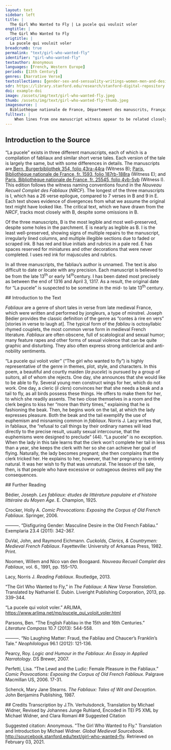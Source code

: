```yaml
---
layout: text
sidebar: left
title: |
  The Girl Who Wanted to Fly | La pucele qui vouloit voler
engtitle: |
  The Girl Who Wanted to Fly
origtitle: |
  La pucele qui vouloit voler
breadcrumb: true
permalink: "text/girl-who-wanted-fly"
identifier: "girl-who-wanted-fly"
textauthor: Anonymous
languages: [French, Western Europe]
periods: [13th Century]
genres: [Narrative Verse]
textcollections: [gender-sex-and-sensuality-writings-women-men-and-desire]
sdr: https://library.stanford.edu/research/stanford-digital-repository 
doi: example-doi 
image: /assets/img/text/girl-who-wanted-fly.jpeg
thumb: /assets/img/text/girl-who-wanted-fly-thumb.jpeg
imagesource: |
  Bibliothèque nationale de France, Département des manuscrits, Français 25545
fulltext: |
    When lines from one manuscript witness appear to be related closely to lines in another, regardless of order, they have been connected in the critical apparatus. For example, see B l.80, E l.75, an I l.91, in which the language between E and I match each other, but the sense matches that of B, which is the primary source of the critical text. Critical notes throughout rely on the commentary found in the NRCF. Each witness has been encoded line-by-line, with line numbers remaining consistent within each witness. Links have been established across witnesses through paralell segmentation. La pucele qui vouloit voler De la damoisele qui uost voler De la pucelle qui vouloit voler Ci aprés commence d'une damoisele qui onques por nelui ne'se volt marier. Mais volt voler en l'aire The Girl who Wanted to Fly D'une damoisele vos voil D'une'damoisele uos uoil (D)'une pucele dire uoil D'vne damoisele vos veul I want to tell you about Conter c'onques ne virent oil Conter c'onques ne'uirent oil Que onques ne virent mi oil Conter. c'onques ne virent eul A lady; eyes have never seen Si bele com ele estoit, Si'bele com ele estoit Si bele riens com ele estoit Plus bele riens com ele estoit One as beautiful as she, Et de biauté grant los avoit. Et de biauté grant los auoit De grant biauté le los auoit Et de bonté. grant los auoit And she drew great praise for her beauty. De riches clers, de chevaliers, De riches clers de cheualiers De riches clers er d'escuiers De riches clers. de cheualiers By clerks of great means, by knights, Et de borjois et d'escuiers Et de boriois et'd'escuiers De borgois et des cheualiers Et de bourgois. et d'escuiers And by bourgeois and squires Estoit totes eures requise, Estoit totes eures requise Estoit toutes heures requise Estoit souuentes fois requise She was beseeched all the time, Mes ne voloit en nule guise Mes ne'uoloit en'nule'guise Mes ne voloit en nule guise Mais ne vouloit en nule guise But she did not in any way La priere a nul escouter. La'priere a'nul escouter De nul la proiere escouter De nul parole escouter Want to hear anyone's prayers. Un jor dit qu'el voudroit voler. .J. ior dit qu'el uoudroit uoler .J. ior dist que voloit voler .J. jour dist que vouloit voler One day she said that she would like to fly. Volentiers par mi l'air la sus Volentiers parmi l'air laissus Ausi come fist dedalus Si bien com vns oisiaus ou plus Sachiez que plusors genz l'oïrent: Sachiez que plusors genz l'oirent. You should know that several people heard her: A mervelles s'en esbaïrent. A meruelles s'en esbairent They were marvelously shocked by it. Eles li firent damoisel Eles. li firent damoisel Eles li fist .j. damoisiaus Youngsters made her wings De cire et de pennes d'oisel; De'cire et'de pennes d'oisel De cire et de pennes d'oisiaus With wax and bird feathers; As braz et as costez li mistrent, As'braz et'as'costez li mistrent Es bras. et ens costés li mist They put it on her flanks and arms, Et, ce sachiez, mout s'entremistrent Et ce sachiez mout s'entremistrent Et bien sachiez mout s'entremist And, mark this, they put great care De li cointement acesmer: De'li cointement acesmer De li cointement atorner To arrange her gracefully: Mais ainz por ce ne pot voler. Mens ainz por'ce ne pot uoler Mais ains por'ce ne pot voler But for all that she could not fly. Uns clers li dist: "Ce ne valt rien, .J. clers li dist ce'ne'ualt rien Vns clers li dist ce ne vaut rien A clerk said to her: "This won't work, Damoisele, ce sachiez bien! Damoisele ce sachiez bien Damoisele se sachiez bien Lady, I assure you! Il vos convendra atorner Jl'uos conuendra atorner Qu'il vous conuendra atorner You'll have to have it Autrement se volez voler: Autrement se uolez uoler Autrement. se voulez voler Differently if you want to fly: Que bec vos convendra avoir Que bec uos conuendra auoir Because you need to have a beak Et queue, ce sachiez de voir, Et queue ce sachiez de uoir And a tail, for sure, Que nus oisaus sanz ce ne vole. Et nus oisaus sanz ce ne uole Because no bird flies without these. - Je gree bien ceste parole, Je'gree bien ceste parole - I like what you say, Fait la pucele, et je l'otroi. Fait la pucele et'ie'l'otroi Said the girl, and I agree to it. Qui fera ce? Dites lou moi! Qui fera'ce dites lou'moi Who will do it? Tell me! — Damoisele, fet il, je sui! Damoisele fet il ie sui - Lady, he said, I will! Se vos commandez, encor hui Se uos commandez encor'huj If you ask, even today Vos cuit je fere plus bel bec Vos cuit ie fere plus bel bec I will make you the most beautiful beak Et miaus fet que n'a nul espec; Et miaus fet qu'il n'a nul espec And better than any woodpecker's; Plus bele qeue vos ferai Plus bele qeue uos ferai I will make you a tail more beautiful Que poons, que ja n'i faudrai!" Que poons que ia n'i'faudrai Than a peacock's, I won't disappoint!" A tant en une chanbre entrerent A tant en une chanbre entrerent So they went into a room En l'uis sor aus mout bien fermerent. Et l'uis sor aus | mout bien fermerent And shut the door firmly behind them. Li clers en un lit la cocha: Li'clers en .i. lit la'cocha The clerk threw her on a bed: Plus de trente fois la besa. Plus de .xxx. fois la'besa And he kissed her more than thirty times. Ele demande que c'estoit; Ele demande que c'estoit She asked what this was; Il dit que lou bec li faisoit. Jl dit que lou'bec li faisoit He said that he was making her a beak. "Fet lo l'en donc en tel maniere? Fet lo l'en donc en'tel maniere "So is that how one does it? — Oïl, tornez vos par derriere, Oil tornez uos par derrier — Yes, turn your bottom around Que la coe i enterai. Que la'coe i enterai So I can graft the tail. — Danz clers, fet ele, je ferai Danz clers fet elle ie'ferai — Mister clerk, she said, I will do Tot ce que vos m'ensaigneroiz, Tot ce que'uos m'ensaigneroiz Everything you tell me, Mes gardez que vos n'i failloiz!" Mes gardez que'uos n'i'failloiz But be careful you do not fail me!" Cele se torne a estupons. Cele se'torne a estupons She then got on her hands and knees. Il li enbat jusqu'as coillons Jl li enbat iusqu'as coillons He beat his cock in her cunt Lo vit el con, sanz contredit. Lo'uit el con sanz contredit Up to his balls, without objection. Et la damoisele li dit Et la damoisele li dit And the lady spoke to him Et demande comment ce vet: Et demande comment ce'uet And asked how this was happening: Il dit que sa coe li fet. Jl'dit que sa'coe li fet He said he was making her tail. "Danz clers, fait el, or esploitiez! Danz clers fait el or esploitiez "Mister clerk, she said, hurry up now! Botez parfont, si l'atachiez Botez parfont si l'atachiez Push it in deep, and attach it Si fermement qu'ele ne chiee. Si'fermement qu'ele ne chiee So strongly that it won't fall out. Je seré si aparrelliee, Je'seré si aparrelliee I will be so adorned Quant je vos departirai, Quant ie de'uos departirai When I leave you, Bien cuit que je voler porrai." Bien cuit que ie uoler porrai Methinks I will be able to fly." Et li clers bote adés en l'angle, Et li clers bote adés en l'angle And the clerk immediately thrust in the angle, Cui il n'est gaires de sa jangle. Cui il n'est gaires de sa iangle And he didn't care much about what she was saying. Quant ot de li fet son talant, Quant ot de'li fet son talant When he had from her what he wanted, El lit s'asist demaintenant Et lit s'asist demaintenant He sat down on the bed Et la damoisele lez lui. Et la damoisele lez lui With the lady next to him. "Danz clers, fet ele, don n'iert hui Danz clers fet ele don n'iert huj "Mister clerk, she said, won't the tail Ceste qeue tote parfete? Ceste qeue tote parfete Be completed today? Fetes la tost, que mout me hete!" Fetes la tost que mout me'hete complete it quickly, because I can't wait!" La boche li bese et la face, La'boche'li bese et la face She kissed his mouth and face, Et si li prie que il face Et si'li prie que il face And so beseeched him to make La qeue tost, se Dieus l'i salt. La'qeue tost se'dieus'l'i salt the tail quickly, God willing. "Do bec, fet ele, ne me chalt: Do'bec fet ele ne me'chalt "The beak," she said, "I don't care about it: Ce puet assez metre en respit!" Ce'puet assez metre en'respit That can wait!" De la queue li prie et dit De'la queue li prie et'dit About the tail she begged him and said Que il la face sanz demore. Que il la'face sanz demore That he should make it without delay. Li clers dist: "Se Dieus me secore, Li'clers dist se dieus'me'secore The clerk said: "May God save me, El n'iert fete devant un an. El'n'iert fete deuant .i. an It won't be done before a year. — Dan clers, fet el, par saint Jehan, Dan clers fet el par saint iehan — Mister clerk, she said, by Saint John, Ja de moi ne departiroiz, Ja'de moi ne departiroiz You shall never leave me Devant que vos fete l'avroiz!" Deuant que'uos fete l'auroiz Until you've completed it!" Il remest o la damoisele, Jl'remest o'la damoisele He stayed with the lady, Car la parole li fu bele, Car la parole li fu bele Because her words pleased him, Et de la queue s'entremist: Et de'la queue d'entremist And he busied himself with the tail: Chascun jor un petit en fist. Chascun ior .i. petit en'fist Each day he made a little bit of it. Tant l'empainst et tant i hurta Tant l'empaint et'tant i'hurta He thrust and banged there so much Que la damoisele engroissa. Que la damoisele engroissa That the lady got pregnant. After this line, each manuscript diverges considerably. B and E stay near one another, but the order of verses is modified. I leaves out several passages that exist in B and E while adding several others that describe the situation of the pregnant girl. Because the transition in B and E from this line to the next seems rather abrupt, it's possible that the additions in I contain an echo of some verses that existed in the original manuscript, but which were lost in B and E. "Hé, dit, clers, vos m'avez gabee! Et dit clers uos m'auez gabee "Alas," she said, "clerk, you tricked me! La queue m'est el cors germee: La'queue m'est el'cors germee The tail germinated in my body: Je cuit que je soie engroissiee. Je'quit que'ie soie engroissiee I think I am pregnant. Malement m'avez engingniee: Malement m'auez engigniee So cruelly you tricked me: Je ne puis seulement aler! Je'ne'puis seulement aler I can barely walk! Comment porroie je voler? Comment porroie ie uoler How will I be able to fly? Empiriee sui durement: Empiriee sui durement I am much worse off: Bien savez engignier la gent!" Bien sauez engignier la gent You really know how to trick people!" Li clers li dist: "Par saint Amant, Li'clers li dist par saint amant The clerk said to her: "By Saint Amand, Vos m'alez a grant tort blasmant, Vos m'alez a'grant tort blasmant You blame me very wrongly, Que, par la foi que je vos doi, Que par la foi que'ie uos doi Because, by the faith I owe you, N'iestes pas descreüe en moi! N'iestes pas descreue en'moi You did not mistrust me! Se grosse iestes, ce est nature, Se grosse iestes ce est nature If you are pregnant, that was nature's feat, Mes ce estoit grant desmesure Mes ce estoit grant desmesure But it was very presumptuous Que par l'aire voliez voler: Que par l'aire uoliez uoler To want to fly through the air: Trop par en faites a blasmer, Trop par en'faites a'blasmer You're acting very reprehensively, De poi estes apesantie." De'poi estes apesantie Now you're weighing down some." En tel maniere l'a servie En tel'maniere l'a seruie In this way he served her Com vos poez ici oïr. Com uos poez ici oir As you can now hear. Et ce l'en doit bien avenir: Et ce l'en'doit bien auenir And this is the outcome she deserves: Qui otrage quiert il li vient! Qui outrage quiert il'li uient Who seeks too much will get it! Por ce de ceste me sovient Por'ce de'ceste me'souient For this reason I remember this girl Qui trop estoit desmesuree: Qui trop estoit desmesuree Who was very presumptuous: Issi li fu la qeue entee. Jssi li fu la qeue entee And thus had a tail grafted to her. Sachiez que mout des genz l'oirent. Qui mout fort. s'en esbahirent .J. clers li dit ce ne vaut rien Damoisele ie uos di bien Jl uos couient acesmer Autrement se uos uolez voler Qu'eles vos couendra auoir Et queue ie uos di por uoir Que nus oyseaus sanz ce ne vole Je creant bien ceste parole Dit la'pucele et si le croi. Quant sera ce dites le moi Dame dit li clers tot prest sui Se uos le comandez encor hui Vos quit ie fere plus biau bec Et mieus assis que nul espec Plus bele queue uos ferai Que nus paons ia n'i faudrai. A tant en une chambre entrerent Et l'uis seur eus mout bien fremerent Li clers en .i. lit la coucha Plus de .xxx. foiz la baisa Et ele demande que c'estoit Et il dit que bec li fesoit Fet on donc bec en tel maniere Oil tornez vos par darriere Car la queue vo enferai Danz clers dit ele ie ferai Tot ce que vos m'enseignerez Mes gardez que vod ne foulliez Ele se met a recoillons Jl li embat iusqu'as coillons Le vit ou con sanz contredit Et la damoisele li dit Et demande ice que est Jl dit que la queue li met Dans clers dit ele or esploitiez Boutez parfont si atachiez Si fermement qu'ele ne chie Je serai si apareillie Que de vos me departirai Je cuit que'bien uoler porrai Et li clers boute iusqu'en l'angle Ne li chaut gueres de sa iangle Quant de li ot fet son talent Lez li s'asist cortoisement Et la damoisele lez lui Dans clers dit ele ce n'iert hui Toute ceste queue parfete Fetes la tost. car mout me hete En la bouche et en la face La baise et li dit que face La queue tost se deus me saut Du bec des eles ne me chaut Je les metrai bien en respit De la queue li prie et dit Que il la face sanz demure Li clers dit se deus me sequeure Que n'iert faite deuant .i. an Dans clers dit ele par saint iehan Ja'mes de moi ne partirez Deuant que fete le m'aurez Au clerc plut mont ceste nouele Jl remest a la damoisele Tant s'entremist chacun ior Petit et petit nuit et ior Tant i empainst tant i'bouta Que la damoisele engroissa. Lors dit clers vos m'auez gabee La queue m'est ou cors germee Je sai bien que ie sui encainte. Malement m'auez or atainte Empiriee sui malement Pris ai mauués amendement Coment porroi ie uoler A paine puis ie me aler Li'clers li dit par saint amant Vos m'alez a grant tort blamant Que par la foy que ie vos doi N'iestes pasempiriee de moi Se grosse estes ce est nature Mes ce estoit contre nature Que par l'air volier voler Folement vouliez ourer Vn poi estes apesantie En tel maniere fuz seruie Cele dont vos poez oir Et ce l'en dut bien auenir Qui outrage quiert il li vient Por ce de ceste me souient Qui trop estoit desmesuree Et si li fu la queue entee Com vos ici auez oi Du clerc qui mie ne failli Puis espousa la damoisele A cui l'auenture fu bele. Explicit. Nus oisiaus sans coe ne vole Je croi mout bien ceste parole Fait la pucele. et or l'otroy Qui la fera. dites le'moy Dame ce dist li clers je sui Se vous commendez ancor hui Tout pres de'faire vo seruise Bel et bien a vostre deuise A voler bien vous aprandrai Car l'art dou faire bien en sai Bec. eles. et coe vos faut Witness I has numerous extra lines that are not attested to in other manuscripts. Here, eight lines are added that describe how the cleric will fashion a beak (bec), wings (eles), and a tail (coe). The editors of the NRCF note that the structure of the story is weakened by the addition of this detail because, apparently, the scribe forgot that the girl had already been given wings by another young man (p. 337). Por vous faire voler en haut Et bien les conuient atachier Por vos en l'air faire voler Tout dui en la chambre entrerent Et l'uis sur aus mout bien fermerent Li clers en .j. lit la coucha Et par maintes fois la baisa Ele demende que c'estoit Cis dist que le bec li faisoit Et puis la courut accoler Pour'li faire plus tost voler Et l'ambrassa estroitement Et restraingni faitissement Mout se painne de plaire a'li Pour auoir le solas de'li Cele demende qu'il faisoit Jl dist. les eles li cousoit Faites les vos en tel meniere Oil. tornez vos sa derriere Car ie vos veul la coe faire Dont je vous oi dementoire CEle se torna a estoupons Et il'li fiert jusqu'au coillons Le vit ens cors. sans contredit La damoisele li a dit. Et li demende qu'il'i fait Cis li dist. que la coe fait Et la besoingne par compas Ne veul pas que ce soit a'gas Que la chose ne soit bien faite Et sil de bien ferir se haite Or tost car mout bien esploitiez Boutés bien et si l'atachiez Si tres forment qu'ele ne chiee Ja serai si apparilliee Quant ie de vous departirai Que bien croi que ie volerai Li clers etent a'son affaire Et pence de sa coe faire Ne li chaut gaires c'ele hoingne Mout bien entant a sa besoingne Quant il ot fait tout son talent En lit s'acist tost erremment Et la damoisele lez lui Dans clers dist ele donc n'iert hui Toute ceste coe parfaite Fait la tost car mout me haite Dou bec. des eles. encement Ne me chaut il certes nient De la coe sur toute rien Vos pri. que vous l'atachiez bien Damoisele par saint amant Ele ne sera faite autant Clers par la foy que iedoi De l'autre afaire t si poi Ja de'moi ne departirez De si que faite l'auerez Au clerc plait mout ceste nouele Qu'il soit auec la damoisele De'la coe mout s'entremist Chascun iour. vn petit en fist Tant il pont en tant il hurta Que la damoisele engroissa La coe li a si antee Qu'ele est en cors enracinee Si bien que ia n'en istera Jusqu'a'tens. qu'el. enfentera Cele a'la'terre se roilloit Qui deuant haut voler vouloit Et se clamme lasse cheitiue Mieus vorroit morir qu'estre uiue Ha dans clers vos m'auez gabee La coe m'est ou cors Bien sauez engignier la gent Appessantie suis forment Ne me puis ceindre ne leuer Or ne porrai jamais voler Damoisele par saint amant Vos m'alez a grant tort blasmant Car par la foy que ie vous doy Ains ne recreustes de moy Se grosse iestes. c'est nature Mais trop estoit grant desmesure Que par l'air vouliez voler Folement vouliez or ouurer. Qui outrage quiert il li vient Por ceste dame me souuient Qui si estoit desmesuree A cui la coe fu entee C'onques ne se vout marier A nelui. tant la seut prier Or soupire or plore des ieus Bien est abatus ses orguieus Par .j. vallant clerc et estrange Qui ainsis l'a laissiee au lange Mout en y'a ancor de celes Et des dames et des puceles Qui tost ainsis le sont. ou pis qui aurient bien de bons maris mais ne gaingnent qu'orguieus les vaint Ainsis en uoi maintes. et maint Les vnes sont si pou estables Fergier se font en ses estables A garcons ou a cherretiers Qui puis en ont mauais luiers Les autres prennent .j. vilain Por ce vous consoil ie de plain Vous qui auez oi cest conte Orguieus desdaing ne vous sormonte Mariez vos seloncs le tens Adonc quant lieus en iert et tens Explicit de la damoisele qui volt voler 
---
```

## Introduction to the Source 
<p>“La pucele” exists in three different manuscripts, each of which is a compilation of fabliaux and similar short verse tales. Each version of the tale is largely the same, but with some differences in details. The manuscripts are<a href="http://www.e-codices.unifr.ch/en/bbb/0354/43r/0/Sequence-1462"> Bern, Burgerbibliothek 354, folio 43ra-44ra</a> (Witness B); <a href="http://gallica.bnf.fr/ark:/12148/btv1b6000803p">Paris, Bibliothèque nationale de France, fr. 1593, folio 187rb-188ra</a> (Witness E); and<a href="http://gallica.bnf.fr/ark:/12148/btv1b10525826x/f18.image.r"> Paris, Bibliothèque nationale de France, fr. 25545, folio 4vb-5vb</a> (Witness I). This edition follows the witness naming conventions found in the <i>Nouveau Recueil Complet des Fabliaux</i> (<i>NRCF</i>). The longest of the three manuscripts is I, which has a 26 verse epilogue, compared to 7 verses in B and 9 in E. Each text shows evidence of divergences from what we assume the original text might have looked like. The critical text, which we have drawn from the <i>NRCF</i>, tracks most closely with B, despite some omissions in B.</p> <p>Of the three manuscripts, B is the most legible and most well-preserved, despite some holes in the parchment. E is nearly as legible as B. I is the least well-preserved, showing signs of multiple repairs to the manuscript, irregularly lined columns, and multiple illegible sections due to faded or scraped ink. B has red and blue initials and rubrics in a pale red. E has spaces reserved for miniatures and other decorations that were never completed. I uses red ink for majuscules and rubrics.</p> <p>In all three manuscripts, the fabliau’s author is unnamed. The text is also difficult to date or locate with any precision. Each manuscript is believed to be from the late 13<sup>th </sup>or early 14<sup>th</sup>century. I has been dated most precisely as between the end of 1316 and April 3, 1317. As a result, the original date for “La pucele” is suspected to be sometime in the mid- to late 13<sup>th </sup>century.</p>
## Introduction to the Text 
<p><i>Fabliaux </i>are a genre of short tales in verse from late medieval France, which were written and performed by jongleurs, a type of minstrel. Joseph Bédier provides the classic definition of the genre as “contes à rire en vers” [stories in verse to laugh at]. The typical form of the <i>fabliau</i> is octosyllabic rhymed couplets, the most common verse form in medieval French literature. <i>Fabliaux</i> are often obscene, full of scatological and sexual humor; many feature rapes and other forms of sexual violence that can be quite graphic and disturbing. They also often express strong anticlerical and anti-nobility sentiments.</p> <p>“La pucele qui voloit voler” (“The girl who wanted to fly”) is highly representative of the genre in themes, plot, style, and characters. In this poem, a beautiful and courtly maiden (<i>la pucele</i>) is pursued by a group of suitors, all of whom she rejects. One day, she announces that she would like to be able to fly. Several young men construct wings for her, which do not work. One day, a cleric (<i>li clers</i>) convinces her that she needs a beak and a tail to fly, as all birds possess these things. He offers to make them for her, to which she readily assents. The two close themselves in a room and the clerk begins to kiss her “more than thirty times,” explaining that he is fashioning the beak. Then, he begins work on the tail, at which the lady expresses pleasure. Both the beak and the tail exemplify the use of euphemism and misnaming common in <i>fabliaux</i>. Norris J. Lacy writes that, in fabliaux, the “refusal to call things by their ordinary names will lead directly to the precise result, usually sexual intercourse, that the euphemisms were designed to preclude” (44). “La pucele” is no exception. When the lady in this tale learns that the clerk won’t complete her tail in less than a year, she keeps the clerk with her so she can achieve her goal of flying. Naturally, the lady becomes pregnant; she then complains that the clerk tricked her. He explains to her, however, that her pregnancy is entirely natural. It was her wish to fly that was unnatural. The lesson of the tale, then, is that people who have excessive or outrageous desires will pay the consequences.</p>
## Further Reading 
<p>Bédier, Joseph.<em> Les fabliaux: études de littérature populaire et d’histoire littéraire du Moyen Âge</em>. E. Champion, 1925.</p> <p>Crocker, Holly A. <em>Comic Provocations: Exposing the Corpus of Old French Fabliaux</em>. Springer, 2006.</p> <p>———. “Disfiguring Gender: Masculine Desire in the Old French Fabliau.” Exemplaria 23.4 (2011): 342-367.</p> <p>DuVal, John, and Raymond Eichmann.<em> Cuckolds, Clerics, & Countrymen: Medieval French Fabliaux</em>. Fayetteville: University of Arkansas Press, 1982. Print.</p> <p>Noomen, Willem and Nico van den Boogaard. <em>Nouveau Recueil Complet des Fabliaux</em>, vol. 6., 1991, pp. 155­–170.</p> <p>Lacy, Norris J. <em>Reading Fabliaux</em>. Routledge, 2013.</p> <p>“The Girl Who Wanted to Fly,” in <em>The Fabliaux: A New Verse Translation</em>. Translated by Nathaniel E. Dubin. Liveright Publishing Corporation, 2013, pp. 339–344.</p> <p>“La pucele qui voloit voler.” ARLIMA, <a href="https://www.arlima.net/mp/pucele_qui_voloit_voler.html">https://www.arlima.net/mp/pucele_qui_voloit_voler.html</a></p> <p>Parsons, Ben. “The English Fabliau in the 15th and 16th Centuries.”<em> Literature Compass</em> 10.7 (2013): 544-558.</p> <p>———. “No Laughing Matter: Fraud, the Fabliau and Chaucer’s Franklin’s Tale.” <em>Neophilologus</em> 96.1 (2012): 121-136.</p> <p>Pearcy, Roy. <em>Logic and Humour in the Fabliaux: An Essay in Applied Narratology</em>. DS Brewer, 2007.</p> <p>Perfetti, Lisa. “The Lewd and the Ludic: Female Pleasure in the Fabliaux.” <em>Comic Provocations: Exposing the Corpus of Old French Fabliaux</em>. Palgrave Macmillan US, 2006. 17-31.</p> <p>Schenck, Mary Jane Stearns. <em>The Fabliaux: Tales of Wit and Deception</em>. John Benjamins Publishing, 1987.</p>
## Credits
Transcription by J.Th. Verhulsdonck, 
Translation by Michael Widner, Revised by Johannes Junge Ruhland, 
Encoded in TEI P5 XML by Michael Widner,  and Clara Romani
## Suggested Citation
<p>Suggested citation: Anonymous.  "The Girl Who Wanted to Fly." Translation and Introduction by Michael Widner. <em>Global Medieval Sourcebook</em>. <a href="http://sourcebook.stanford.edu/text/girl-who-wanted-fly">http://sourcebook.stanford.edu/text/girl-who-wanted-fly</a>. Retrieved on February 03, 2021.</p>